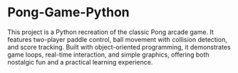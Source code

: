 # Pong-Game-Python
This project is a Python recreation of the classic Pong arcade game. It features two-player paddle control, ball movement with collision detection, and score tracking. Built with object-oriented programming, it demonstrates game loops, real-time interaction, and simple graphics, offering both nostalgic fun and a practical learning experience.
